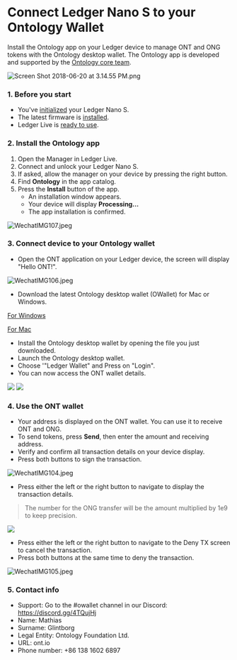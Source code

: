 # Connect Ledger Nano S to your Ontology Wallet

Install the Ontology app on your Ledger device to manage ONT and ONG tokens with the Ontology desktop wallet. The Ontology app is developed and supported by the [Ontology core team](https://ont.io).

![Screen Shot 2018-06-20 at 3.14.55 PM.png](https://upload-images.jianshu.io/upload_images/150344-27a5d7fb9d561131.png?imageMogr2/auto-orient/strip%7CimageView2/2/w/1240)

### 1. Before you start

- You've [initialized](https://support.ledgerwallet.com/hc/en-us/articles/360000613793) your Ledger Nano S.
- The latest firmware is [installed](https://support.ledgerwallet.com/hc/en-us/articles/360002731113).
- Ledger Live is [ready to use](https://support.ledgerwallet.com/hc/en-us/articles/360006395233).

### 2. Install the Ontology app

1. Open the Manager in Ledger Live.
2. Connect and unlock your Ledger Nano S.
3. If asked, allow the manager on your device by pressing the right button.
4. Find **Ontology** in the app catalog.
5. Press the **Install** button of the app.
   - An installation window appears.
   - Your device will display **Processing…**
   - The app installation is confirmed.

![WechatIMG107.jpeg](https://upload-images.jianshu.io/upload_images/150344-1d336f0e3789c8fd.jpeg?imageMogr2/auto-orient/strip%7CimageView2/2/w/1240)

### **3. Connect device to your Ontology wallet**

- Open the ONT application on your Ledger device, the screen will display "Hello ONT!".

![WechatIMG106.jpeg](https://s1.ax1x.com/2018/07/27/PUeeCn.png)

- Download the latest Ontology desktop wallet (OWallet) for Mac or Windows.

[For Windows](https://github.com/ontio/OWallet/releases)

[For Mac](https://github.com/ontio/OWallet/releases)

- Install the Ontology desktop wallet by opening the file you just downloaded.
- Launch the Ontology desktop wallet.
- Choose '"Ledger Wallet"  and Press on "Login". 
- You can now access the ONT wallet details.

![](https://upload-images.jianshu.io/upload_images/10231651-018e8b8b2dd60202.png?imageMogr2/auto-orient/strip%7CimageView2/2/w/700)
![](https://upload-images.jianshu.io/upload_images/10231651-3bf6860f7d805e99.png?imageMogr2/auto-orient/strip%7CimageView2/2/w/700)

### **4. Use the ONT wallet**

- Your address is displayed on the ONT wallet. You can use it to receive ONT and ONG.
- To send tokens,  press **Send**, then enter the amount and receiving address.
- Verify and confirm all transaction details on your device display.
- Press both buttons to sign the transaction.            

![WechatIMG104.jpeg](https://upload-images.jianshu.io/upload_images/150344-d978675f70c97a25.jpeg?imageMogr2/auto-orient/strip%7CimageView2/2/w/1240)

- Press either the left or the right button to navigate to display the transaction details.

> The number for the ONG transfer will be the amount multiplied by 1e9 to keep precision.

![](https://upload-images.jianshu.io/upload_images/10231651-a0bdd8351f3fd29a.png?imageMogr2/auto-orient/strip%7CimageView2/2/w/700)

- Press either the left or the right button to navigate to the Deny TX screen to cancel the transaction.
- Press both buttons at the same time to deny the transaction.

![WechatIMG105.jpeg](https://upload-images.jianshu.io/upload_images/150344-4f9bd4e25b9d1d45.jpeg?imageMogr2/auto-orient/strip%7CimageView2/2/w/1240)

### **5. Contact info**

- Support: Go to the #owallet channel in our Discord: https://discord.gg/4TQujHj
- Name: Mathias
- Surname: Glintborg
- Legal Entity: Ontology Foundation Ltd.
- URL: ont.io
- Phone number: +86 138 1602 6897

